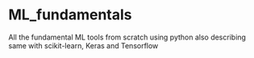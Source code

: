 # ML_fundamentals
All the fundamental ML tools from scratch using python also describing same with scikit-learn, Keras and Tensorflow
